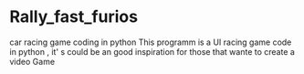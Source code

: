 # Rally_fast_furios
car racing game coding in python
This programm is a UI racing game code in python , it' s could be an good inspiration for those that wante to create a video Game
